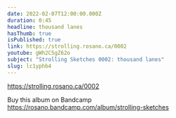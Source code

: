 ```yaml
---
date: 2022-02-07T12:00:00.000Z
duration: 0:45
headline: thousand lanes
hasThumb: true
isPublished: true
link: https://strolling.rosano.ca/0002
youtube: gWh2C5gZ62o
subject: "Strolling Sketches 0002: thousand lanes"
slug: lc1yphb4
---
```

https://strolling.rosano.ca/0002

Buy this album on Bandcamp https://rosano.bandcamp.com/album/strolling-sketches

